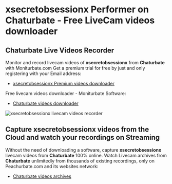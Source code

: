 # xsecretobsessionx Performer on Chaturbate - Free LiveCam videos downloader

## Chaturbate Live Videos Recorder

Monitor and record livecam videos of **xsecretobsessionx** from **Chaturbate** with Moniturbate.com
Get a premium trial for free by just and only registering with your Email address:
* [xsecretobsessionx Premium videos downloader](https://moniturbate.com/request-demo-licence-key.html)

Free livecam videos downloader - Moniturbate Software:
* [Chaturbate videos downloader](https://moniturbate.com/moniturbate-download-software.html)

![xsecretobsessionx livecam videos recorder](https://peachurnet.com/templates/moniturbate-software.png)


## Capture xsecretobsessionx videos from the Cloud and watch your recordings on Streaming

Without the need of downloading a software, capture **xsecretobsessionx** livecam videos from **Chaturbate** 100% online.
Watch Livecam archives from **Chaturbate** unlimitedly from thousands of existing recordings, only on Peachurbate.com and its websites network:
* [Chaturbate videos archives](https://peachurnet.com/)